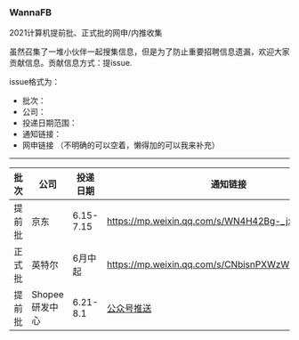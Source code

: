 ### WannaFB

2021计算机提前批、正式批的网申/内推收集


虽然召集了一堆小伙伴一起搜集信息，但是为了防止重要招聘信息遗漏，欢迎大家贡献信息。贡献信息方式：提issue.

issue格式为：
* 批次：
* 公司：
* 投递日期范围：
* 通知链接：
* 网申链接
（不明确的可以空着，懒得加的可以我来补充）


-----------------------------------------------------------------------------------------------------------------------------------------------------------


| 批次   | 公司   | 投递日期  | 通知链接                                          | 网申链接                          |
| ------ | ------ | --------- | ------------------------------------------------- | --------------------------------- |
| 提前批 | 京东   | 6.15-7.15 | https://mp.weixin.qq.com/s/WN4H42Bg-_jxrZf2tEzfZg | https://campus.jd.com/#/          |
| 正式批 | 英特尔 | 6月中起   | https://mp.weixin.qq.com/s/CNbisnPXWzWSekowf0PBxw | https://chinacampus.jobs.intel.cn |
| 提前批 | Shopee研发中心   | 6.21-8.1 | [公众号推送](https://mp.weixin.qq.com/s?__biz=MzU0MjgzMDAxOA==&mid=2247491532&idx=1&sn=c25d07b21ee859198165b60612c4defb&chksm=fb15e361cc626a77a1b994e329e50c97e633471a9c30a86212d06a21eb883bf9d4f3fb33b6d2&mpshare=1&scene=23&srcid=06224Pj5DKVLQ67pQQyLqWOp&sharer_sharetime=1624354855575&sharer_shareid=59332ea7c33ee752808701f0287171ae#rd) | app.mokahr.com/campus_apply/shopee/2962         |
